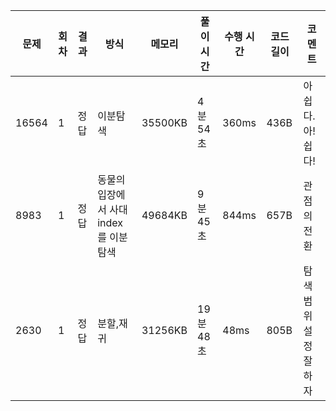| 문제  | 회차 | 결과 | 방식                                | 메모리  | 풀이 시간 | 수행 시간 | 코드 길이 | 코멘트                |
| ----- | ---- | ---- | ----------------------------------- | ------- | --------- | --------- | --------- | --------------------- |
| 16564 | 1    | 정답 | 이분탐색                            | 35500KB | 4분 54초  | 360ms     | 436B      | 아쉽다. 아! 쉽다!     |
| 8983  | 1    | 정답 | 동물의입장에서 사대index를 이분탐색 | 49684KB | 9분 45초  | 844ms     | 657B      | 관점의 전환           |
| 2630  | 1    | 정답 | 분할,재귀                           | 31256KB | 19분 48초 | 48ms      | 805B      | 탐색 범위 설정 잘하자 |

